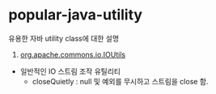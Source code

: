 # popular-java-utility
유용한 자바 utility class에 대한 설명

1. <a href="/src/main/java/yjh/utility/apache/commons/io/IOUtils/"> org.apache.commons.io.IOUtils </a>
 - 일반적인 IO 스트림 조작 유틸리티
 	- closeQuietly : null 및 예외를 무시하고 스트림을 close 함.
